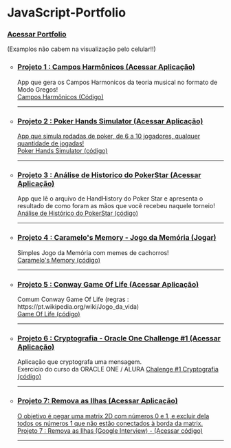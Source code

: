 # JavaScript-Portfolio
<h3><a href="https://laotsetung.github.io/JavaScript-Portfolio/" target="_blank"> Acessar Portfolio </a></h3> (Examplos não cabem na visualização pelo celular!!)
  <ul style="list-style-type:circle">
  <li> <h3> <a href="https://laotsetung.github.io/JavaScript-Portfolio/01-CamposHarmonicos/acorde.html" target="_blank"> Projeto 1 : Campos Harmônicos (Acessar Aplicação)</a></h3> </li>
  App que gera os Campos Harmonicos da teoria musical no formato de Modo Gregos!<br>
  <a href="https://github.com/laotsetung/JavaScript-Portfolio/tree/main/01-CamposHarmonicos" target="_blank"> Campos Harmônicos (Código)</a>
           
  <hr>
  
  <li> <h3> <a href="https://laotsetung.github.io/JavaScript-Portfolio/02-PokerHandsSimulator/PokerHandsSimulator.html" target="_blank"> Projeto 2 : Poker Hands Simulator (Acessar Aplicação)</h3> </li>
  App que simula rodadas de poker, de 6 a 10 jogadores, qualquer quantidade de jogadas!<br>
  <a href="https://github.com/laotsetung/JavaScript-Portfolio/tree/main/02-PokerHandsSimulator" target="_blank"> Poker Hands Simulator (código)</a>
  <hr>
  
  <li> <h3> <a href="https://laotsetung.github.io/JavaScript-Portfolio/03-PokerAnaliseJogo/AnaliseJogos.html" target="_blank"> 
  Projeto 3 : Análise de Historico do PokerStar (Acessar Aplicação)</a> </h3> </li>
  App que lê o arquivo de HandHistory do Poker Star e apresenta o resultado de como foram as mãos que você recebeu naquele torneio!<br>
  <a href="https://github.com/laotsetung/JavaScript-Portfolio/tree/main/03-PokerAnaliseJogo" target="_blank"> Análise de Histórico do PokerStar (código)</a> 
  <hr>
  
  <li> <h3><a href="https://laotsetung.github.io/JavaScript-Portfolio/04-JogoDaMemoria/jogoMemoria.html" target="_blank"> 
    Projeto 4 : Caramelo's Memory - Jogo da Memória (Jogar)</a> </h3> </li>
     Simples Jogo da Memória com memes de cachorros!<br>
    <a href="https://github.com/laotsetung/JavaScript-Portfolio/tree/main/04-JogoDaMemoria" target="_blank"> Caramelo's Memory (código)</a>
    <hr>
    
  <li> <h3> <a href="https://laotsetung.github.io/JavaScript-Portfolio/05-GameOfLife/GameOfLife.html"> Projeto 5 : Conway Game Of Life (Acessar Aplicação) </a></h3></li>
  Comum Conway Game Of Life (regras : https://pt.wikipedia.org/wiki/Jogo_da_vida)<br>
    <a href="https://github.com/laotsetung/JavaScript-Portfolio/tree/main/05-GameOfLife" target="_blank"> Game Of Life (código) </a>
    <hr>
  
  <li><h3> <a href="https://laotsetung.github.io/JavaScript-Portfolio/06-Desafio ORACLE_ONE-Cryptografia/Crypto.html"> Projeto 6 : Cryptografia - Oracle One Challenge #1 (Acessar Aplicação) </a></h3>
  Aplicação que cryptografa uma mensagem.<br>
    Exercicio do curso da ORACLE ONE / ALURA
  <a href="https://github.com/laotsetung/JavaScript-Portfolio/tree/main/06-Desafio ORACLE_ONE-Cryptografia" target="_blank"> Chalenge #1 Cryptografia (código)</a>
  <hr>
  <li><h3><a href="https://laotsetung.github.io/JavaScript-Portfolio/07-googleInterview/googleInterview.html" target="_blank">Projeto 7: Remova as Ilhas (Acessar Aplicação)</h3>
  O objetivo é pegar uma matrix 2D com números 0 e 1, e excluir dela todos os números 1 que não estão conectados à borda da matrix.
    <a href="https://github.com/laotsetung/JavaScript-Portfolio/tree/main/07-googleInterview" target="_blank"> Projeto 7 : Remova as Ilhas (Google Interview) - (Acessar código)</a>
  <hr>
  </ul>
